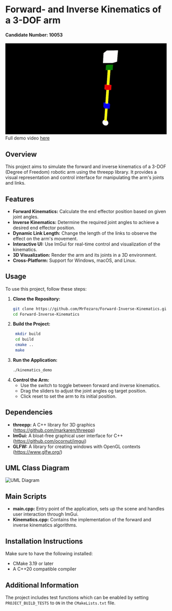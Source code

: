 # Forward- and Inverse Kinematics of a 3-DOF arm
#### Candidate Number: 10053

![Demo](docs/assets/Program_demo.gif)
Full demo video [here](https://www.youtube.com/watch?v=q4ilPCmvRKg&ab_channel=FezaroGaming)

## Overview
This project aims to simulate the forward and inverse kinematics of a 3-DOF (Degree of Freedom) robotic arm using the threepp library. It provides a visual representation and control interface for manipulating the arm's joints and links.

## Features
- **Forward Kinematics:** Calculate the end effector position based on given joint angles.
- **Inverse Kinematics:** Determine the required joint angles to achieve a desired end effector position.
- **Dynamic Link Length:** Change the length of the links to observe the effect on the arm's movement.
- **Interactive UI:** Use ImGui for real-time control and visualization of the kinematics.
- **3D Visualization:** Render the arm and its joints in a 3D environment.
- **Cross-Platform:** Support for Windows, macOS, and Linux.

## Usage
To use this project, follow these steps:

1. **Clone the Repository:**
   ```sh
   git clone https://github.com/MrFezaro/Forward-Inverse-Kinematics.git
   cd Forward-Inverse-Kinematics
   ```
2. **Build the Project:**
   ```sh
    mkdir build
    cd build
    cmake ..
    make
    ```
3. **Run the Application:**
    ```sh
    ./kinematics_demo
    ```
4. **Control the Arm:**
    - Use the switch to toggle between forward and inverse kinematics.
    - Drag the sliders to adjust the joint angles og target position.
    - Click reset to set the arm to its initial position.

## Dependencies
- **threepp:** A C++ library for 3D graphics
    (https://github.com/markaren/threepp)
- **ImGui:** A bloat-free graphical user interface for C++
    (https://github.com/ocornut/imgui)
- **GLFW:** A library for creating windows with OpenGL contexts
    (https://www.glfw.org/)

## UML Class Diagram
![UML Diagram](UML_Diagram.png)

## Main Scripts
- **main.cpp:** Entry point of the application, sets up the scene and handles user interaction through ImGui.
- **Kinematics.cpp:** Contains the implementation of the forward and inverse kinematics algorithms.

## Installation Instructions
Make sure to have the following installed:
- CMake 3.19 or later
- A C++20 compatible compiler

## Additional Information
The project includes test functions which can be enabled by setting `PROJECT_BUILD_TESTS` to `ON` in the `CMakeLists.txt` file.

